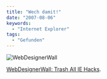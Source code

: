 ```yaml
---
title: "Wech damit!"
date: "2007-08-06"
keywords:
  - "Internet Explorer"
tags:
  - "Gefunden"
---
```


![](/images/codecandies/ZZ246AAA39.jpg "WebDesignerWall")

[WebDesignerWall: Trash All IE Hacks](http://www.webdesignerwall.com/general/trash-all-ie-hacks/).
